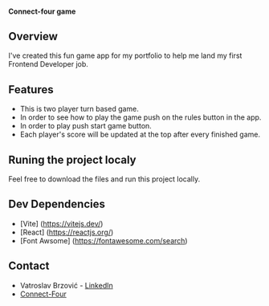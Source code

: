 #### Connect-four game

## Overview
I've created this fun game app for my portfolio to help me land my first Frontend Developer job.

## Features
- This is two player turn based game.
- In order to see how to play the game push on the rules button in the app.
- In order to play push start game button.
- Each player's score will be updated at the top after every finished game. 

## Runing the project localy
Feel free to download the files and run this project locally.

## Dev Dependencies
- [Vite] (https://vitejs.dev/)
- [React] (https://reactjs.org/)
- [Font Awsome] (https://fontawesome.com/search)

## Contact
- Vatroslav Brzović - [LinkedIn](https://www.linkedin.com/in/vatroslav-brzovi%C4%87-a2707218b/)
- [Connect-Four](https://v-brzi.github.io/Connect-four/)
